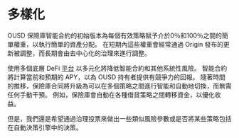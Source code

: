 # 多樣化

OUSD 保險庫智能合約的初始版本為每個有效策略賦予介於0％和100％之間的簡單權重，以執行簡單的資產分配。 在短期內這些權重會經常通過 Origin 發布的更新被調整，而長期會由去中心化的治理來進行調整。

使用多個底層 DeFi [平台](../supported-strategies/) 以多元化將降低智能合約和其他系統性風險。 智能合約將計算當前和預期的 APY，以為 OUSD 持有者提供有競爭力的回報。 隨著時間的推移，保險庫合同將升級為可以在多個策略之間進行智能和自動地切換，而無需任何手動干預。 例如，保險庫會自動在各種借貸策略之間轉移資金，以優化收益。

但是，我們還是希望通過治理投票來做出一些類似風險參數或是否將某些策略包括在自動決策引擎中的決策。 

